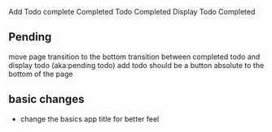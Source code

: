 Add Todo complete
Completed Todo Completed
Display Todo Completed

## Pending
move page transition to the bottom
transition between completed todo and display todo (aka:pending todo)
add todo should be a button absolute to the bottom of the page

## basic changes
- change the basics app title for better feel